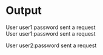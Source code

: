 # Output

User user1:password sent a request <br>
User user1:password sent a request

User user2:password sent a request
